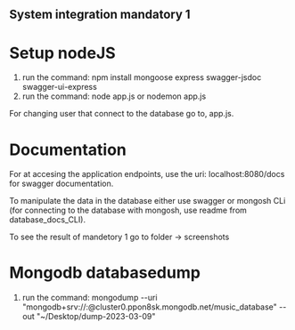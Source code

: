 ## System integration mandatory 1

# Setup nodeJS

1. run the command: npm install mongoose express swagger-jsdoc swagger-ui-express
2. run the command: node app.js or nodemon app.js

For changing user that connect to the database go to, app.js.

# Documentation

For at accesing the application endpoints, use the uri: localhost:8080/docs for swagger documentation.

To manipulate the data in the database either use swagger or mongosh CLi (for connecting to the database with mongosh, use readme from database_docs_CLI).

To see the result of mandetory 1 go to folder -> screenshots

# Mongodb databasedump

1. run the command: mongodump --uri "mongodb+srv://<username>:<password>@cluster0.ppon8sk.mongodb.net/music_database" --out "~/Desktop/dump-2023-03-09"